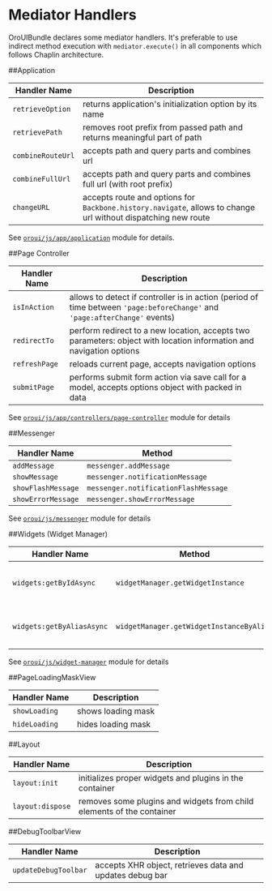Mediator Handlers
=================

OroUIBundle declares some mediator handlers. It's preferable to use indirect method execution with `mediator.execute()` in all components which follows Chaplin architecture. 

##Application

Handler Name | Description
------------ | -----------
`retrieveOption` | returns application's initialization option by its name
`retrievePath` | removes root prefix from passed path and returns meaningful part of path
`combineRouteUrl` | accepts path and query parts and combines url
`combineFullUrl` | accepts path and query parts and combines full url (with root prefix)
`changeURL` | accepts route and options for `Backbone.history.navigate`, allows to change url without dispatching new route

See [`oroui/js/app/application`](../../public/js/app/application.js) module for details.

##Page Controller

Handler Name | Description
------------ | -----------
`isInAction` | allows to detect if controller is in action (period of time between `'page:beforeChange'` and `'page:afterChange'` events)
`redirectTo` | perform redirect to a new location, accepts two parameters: object with location information and navigation options
`refreshPage` | reloads current page, accepts navigation options
`submitPage` | performs submit form action via save call for a model, accepts options object with packed in data

See [`oroui/js/app/controllers/page-controller`](../../public/js/app/controllers/page-controller.js) module for details

##Messenger

Handler Name | Method
------------ | -----------
`addMessage` | `messenger.addMessage`
`showMessage` | `messenger.notificationMessage`
`showFlashMessage` | `messenger.notificationFlashMessage`
`showErrorMessage` | `messenger.showErrorMessage`

See [`oroui/js/messenger`](../../public/js/messenger.js) module for details

##Widgets (Widget Manager)

Handler Name | Method | Description
------------ | ------ | -----------
`widgets:getByIdAsync` | `widgetManager.getWidgetInstance` | asynchronously fetches widget instance by widget id
`widgets:getByAliasAsync` | `widgetManager.getWidgetInstanceByAlias` | asynchronously fetches widget instance its alias

See [`oroui/js/widget-manager`](../../public/js/widget-manager.js) module for details

##PageLoadingMaskView

Handler Name | Description
------------ | -----------
`showLoading` | shows loading mask
`hideLoading` | hides loading mask

##Layout

Handler Name | Description
------------ | -----------
`layout:init` | initializes proper widgets and plugins in the container
`layout:dispose` | removes some plugins and widgets from child elements of the container

##DebugToolbarView

Handler Name | Description
------------ | -----------
`updateDebugToolbar` | accepts XHR object, retrieves data and updates debug bar
